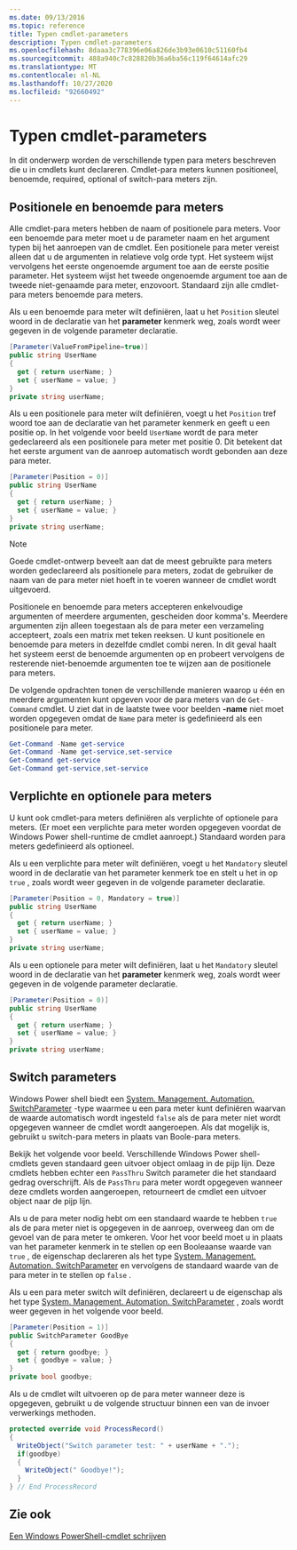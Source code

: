 ```yaml
---
ms.date: 09/13/2016
ms.topic: reference
title: Typen cmdlet-parameters
description: Typen cmdlet-parameters
ms.openlocfilehash: 8daaa3c778396e06a826de3b93e0610c51160fb4
ms.sourcegitcommit: 488a940c7c828820b36a6ba56c119f64614afc29
ms.translationtype: MT
ms.contentlocale: nl-NL
ms.lasthandoff: 10/27/2020
ms.locfileid: "92660492"
---
```

# <a name="types-of-cmdlet-parameters"></a>Typen cmdlet-parameters

In dit onderwerp worden de verschillende typen para meters beschreven die u in cmdlets kunt declareren. Cmdlet-para meters kunnen positioneel, benoemde, required, optional of switch-para meters zijn.

## <a name="positional-and-named-parameters"></a>Positionele en benoemde para meters

Alle cmdlet-para meters hebben de naam of positionele para meters. Voor een benoemde para meter moet u de parameter naam en het argument typen bij het aanroepen van de cmdlet. Een positionele para meter vereist alleen dat u de argumenten in relatieve volg orde typt. Het systeem wijst vervolgens het eerste ongenoemde argument toe aan de eerste positie parameter. Het systeem wijst het tweede ongenoemde argument toe aan de tweede niet-genaamde para meter, enzovoort. Standaard zijn alle cmdlet-para meters benoemde para meters.

Als u een benoemde para meter wilt definiëren, laat u het `Position` sleutel woord in de declaratie van het **parameter** kenmerk weg, zoals wordt weer gegeven in de volgende parameter declaratie.

```csharp
[Parameter(ValueFromPipeline=true)]
public string UserName
{
  get { return userName; }
  set { userName = value; }
}
private string userName;
```

Als u een positionele para meter wilt definiëren, voegt u het `Position` tref woord toe aan de declaratie van het parameter kenmerk en geeft u een positie op. In het volgende voor beeld `UserName` wordt de para meter gedeclareerd als een positionele para meter met positie 0. Dit betekent dat het eerste argument van de aanroep automatisch wordt gebonden aan deze para meter.

```csharp
[Parameter(Position = 0)]
public string UserName
{
  get { return userName; }
  set { userName = value; }
}
private string userName;
```

> [!NOTE]
> Goede cmdlet-ontwerp beveelt aan dat de meest gebruikte para meters worden gedeclareerd als positionele para meters, zodat de gebruiker de naam van de para meter niet hoeft in te voeren wanneer de cmdlet wordt uitgevoerd.

Positionele en benoemde para meters accepteren enkelvoudige argumenten of meerdere argumenten, gescheiden door komma's. Meerdere argumenten zijn alleen toegestaan als de para meter een verzameling accepteert, zoals een matrix met teken reeksen. U kunt positionele en benoemde para meters in dezelfde cmdlet combi neren. In dit geval haalt het systeem eerst de benoemde argumenten op en probeert vervolgens de resterende niet-benoemde argumenten toe te wijzen aan de positionele para meters.

De volgende opdrachten tonen de verschillende manieren waarop u één en meerdere argumenten kunt opgeven voor de para meters van de `Get-Command` cmdlet. U ziet dat in de laatste twee voor beelden **-name** niet moet worden opgegeven omdat de `Name` para meter is gedefinieerd als een positionele para meter.

```powershell
Get-Command -Name get-service
Get-Command -Name get-service,set-service
Get-Command get-service
Get-Command get-service,set-service
```

## <a name="mandatory-and-optional-parameters"></a>Verplichte en optionele para meters

U kunt ook cmdlet-para meters definiëren als verplichte of optionele para meters. (Er moet een verplichte para meter worden opgegeven voordat de Windows Power shell-runtime de cmdlet aanroept.)  Standaard worden para meters gedefinieerd als optioneel.

Als u een verplichte para meter wilt definiëren, voegt u het `Mandatory` sleutel woord in de declaratie van het parameter kenmerk toe en stelt u het in op `true` , zoals wordt weer gegeven in de volgende parameter declaratie.

```csharp
[Parameter(Position = 0, Mandatory = true)]
public string UserName
{
  get { return userName; }
  set { userName = value; }
}
private string userName;
```

Als u een optionele para meter wilt definiëren, laat u het `Mandatory` sleutel woord in de declaratie van het **parameter** kenmerk weg, zoals wordt weer gegeven in de volgende parameter declaratie.

```csharp
[Parameter(Position = 0)]
public string UserName
{
  get { return userName; }
  set { userName = value; }
}
private string userName;
```

## <a name="switch-parameters"></a>Switch parameters

Windows Power shell biedt een [System. Management. Automation. SwitchParameter](/dotnet/api/System.Management.Automation.SwitchParameter) -type waarmee u een para meter kunt definiëren waarvan de waarde automatisch wordt ingesteld `false` als de para meter niet wordt opgegeven wanneer de cmdlet wordt aangeroepen. Als dat mogelijk is, gebruikt u switch-para meters in plaats van Boole-para meters.

Bekijk het volgende voor beeld. Verschillende Windows Power shell-cmdlets geven standaard geen uitvoer object omlaag in de pijp lijn. Deze cmdlets hebben echter een `PassThru` Switch parameter die het standaard gedrag overschrijft. Als de `PassThru` para meter wordt opgegeven wanneer deze cmdlets worden aangeroepen, retourneert de cmdlet een uitvoer object naar de pijp lijn.

Als u de para meter nodig hebt om een standaard waarde te hebben `true` als de para meter niet is opgegeven in de aanroep, overweeg dan om de gevoel van de para meter te omkeren. Voor het voor beeld moet u in plaats van het parameter kenmerk in te stellen op een Booleaanse waarde van `true` , de eigenschap declareren als het type [System. Management. Automation. SwitchParameter](/dotnet/api/System.Management.Automation.SwitchParameter) en vervolgens de standaard waarde van de para meter in te stellen op `false` .

Als u een para meter switch wilt definiëren, declareert u de eigenschap als het type [System. Management. Automation. SwitchParameter](/dotnet/api/System.Management.Automation.SwitchParameter) , zoals wordt weer gegeven in het volgende voor beeld.

```csharp
[Parameter(Position = 1)]
public SwitchParameter GoodBye
{
  get { return goodbye; }
  set { goodbye = value; }
}
private bool goodbye;
```

Als u de cmdlet wilt uitvoeren op de para meter wanneer deze is opgegeven, gebruikt u de volgende structuur binnen een van de invoer verwerkings methoden.

```csharp
protected override void ProcessRecord()
{
  WriteObject("Switch parameter test: " + userName + ".");
  if(goodbye)
  {
    WriteObject(" Goodbye!");
  }
} // End ProcessRecord
```

## <a name="see-also"></a>Zie ook

[Een Windows PowerShell-cmdlet schrijven](./writing-a-windows-powershell-cmdlet.md)
